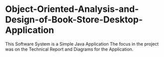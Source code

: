 # Object-Oriented-Analysis-and-Design-of-Book-Store-Desktop-Application
This Software System is a Simple Java Application
The focus in the project was on the Technical Report and Diagrams for the Application.
